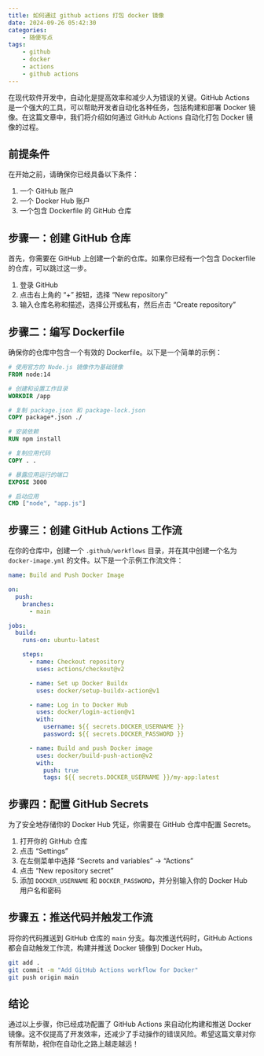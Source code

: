 ```yaml
---
title: 如何通过 github actions 打包 docker 镜像
date: 2024-09-26 05:42:30
categories:
    - 随便写点
tags:
    - github
    - docker
    - actions
    - github actions
---
```




在现代软件开发中，自动化是提高效率和减少人为错误的关键。GitHub Actions 是一个强大的工具，可以帮助开发者自动化各种任务，包括构建和部署 Docker 镜像。在这篇文章中，我们将介绍如何通过 GitHub Actions 自动化打包 Docker 镜像的过程。

## 前提条件

在开始之前，请确保你已经具备以下条件：

1. 一个 GitHub 账户
2. 一个 Docker Hub 账户
3. 一个包含 Dockerfile 的 GitHub 仓库

## 步骤一：创建 GitHub 仓库

首先，你需要在 GitHub 上创建一个新的仓库。如果你已经有一个包含 Dockerfile 的仓库，可以跳过这一步。

1. 登录 GitHub
2. 点击右上角的 “+” 按钮，选择 “New repository”
3. 输入仓库名称和描述，选择公开或私有，然后点击 “Create repository”

## 步骤二：编写 Dockerfile

确保你的仓库中包含一个有效的 Dockerfile。以下是一个简单的示例：

```dockerfile
# 使用官方的 Node.js 镜像作为基础镜像
FROM node:14

# 创建和设置工作目录
WORKDIR /app

# 复制 package.json 和 package-lock.json
COPY package*.json ./

# 安装依赖
RUN npm install

# 复制应用代码
COPY . .

# 暴露应用运行的端口
EXPOSE 3000

# 启动应用
CMD ["node", "app.js"]
```

## 步骤三：创建 GitHub Actions 工作流

在你的仓库中，创建一个 `.github/workflows` 目录，并在其中创建一个名为 `docker-image.yml` 的文件。以下是一个示例工作流文件：

```yaml
name: Build and Push Docker Image

on:
  push:
    branches:
      - main

jobs:
  build:
    runs-on: ubuntu-latest

    steps:
      - name: Checkout repository
        uses: actions/checkout@v2

      - name: Set up Docker Buildx
        uses: docker/setup-buildx-action@v1

      - name: Log in to Docker Hub
        uses: docker/login-action@v1
        with:
          username: ${{ secrets.DOCKER_USERNAME }}
          password: ${{ secrets.DOCKER_PASSWORD }}

      - name: Build and push Docker image
        uses: docker/build-push-action@v2
        with:
          push: true
          tags: ${{ secrets.DOCKER_USERNAME }}/my-app:latest
```

## 步骤四：配置 GitHub Secrets

为了安全地存储你的 Docker Hub 凭证，你需要在 GitHub 仓库中配置 Secrets。

1. 打开你的 GitHub 仓库
2. 点击 “Settings”
3. 在左侧菜单中选择 “Secrets and variables” -> “Actions”
4. 点击 “New repository secret”
5. 添加 `DOCKER_USERNAME` 和 `DOCKER_PASSWORD`，并分别输入你的 Docker Hub 用户名和密码

## 步骤五：推送代码并触发工作流

将你的代码推送到 GitHub 仓库的 `main` 分支。每次推送代码时，GitHub Actions 都会自动触发工作流，构建并推送 Docker 镜像到 Docker Hub。

```bash
git add .
git commit -m "Add GitHub Actions workflow for Docker"
git push origin main
```

## 结论

通过以上步骤，你已经成功配置了 GitHub Actions 来自动化构建和推送 Docker 镜像。这不仅提高了开发效率，还减少了手动操作的错误风险。希望这篇文章对你有所帮助，祝你在自动化之路上越走越远！
